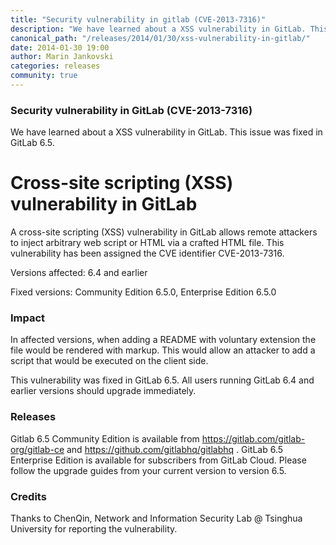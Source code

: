 ```yaml
---
title: "Security vulnerability in gitlab (CVE-2013-7316)"
description: "We have learned about a XSS vulnerability in GitLab. This issue was fixed in GitLab 6.5."
canonical_path: "/releases/2014/01/30/xss-vulnerability-in-gitlab/"
date: 2014-01-30 19:00
author: Marin Jankovski
categories: releases
community: true
---
```

### Security vulnerability in GitLab (CVE-2013-7316)

We have learned about a XSS vulnerability in GitLab. This issue was fixed in GitLab 6.5.

<!--more-->

# Cross-site scripting (XSS) vulnerability in GitLab

A cross-site scripting (XSS) vulnerability in GitLab allows remote attackers to inject arbitrary web script or HTML via a crafted HTML file.
This vulnerability has been assigned the CVE identifier CVE-2013-7316.

Versions affected: 6.4 and earlier

Fixed versions: Community Edition 6.5.0, Enterprise Edition 6.5.0

### Impact
In affected versions, when adding a README with voluntary extension the file would be rendered with markup. This would allow an attacker to add a script that would be executed on the client side.

This vulnerability was fixed in GitLab 6.5. All users running GitLab 6.4 and earlier versions should upgrade immediately.

### Releases
Gitlab 6.5 Community Edition is available from https://gitlab.com/gitlab-org/gitlab-ce and https://github.com/gitlabhq/gitlabhq .
GitLab 6.5 Enterprise Edition is available for subscribers from GitLab Cloud.
Please follow the upgrade guides from your current version to version 6.5.

### Credits
Thanks to ChenQin, Network and Information Security Lab @ Tsinghua University for reporting the vulnerability.
